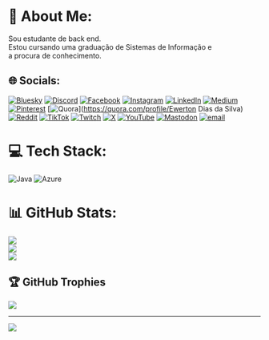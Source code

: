 # 💫 About Me:
Sou estudante de back end.<br>Estou cursando uma graduação de Sistemas de Informação e <br>a procura de conhecimento. 


## 🌐 Socials:
[![Bluesky](https://img.shields.io/badge/bluesky-0285FF?style=for-the-badge&logo=bluesky&logoColor=%23FFFFFF)](https://bsky.app/profile/eds220dc.bsky.social) [![Discord](https://img.shields.io/badge/Discord-%237289DA.svg?logo=discord&logoColor=white)](https://discord.gg/eds220dc) [![Facebook](https://img.shields.io/badge/Facebook-%231877F2.svg?logo=Facebook&logoColor=white)](https://facebook.com/eds.ewerton) [![Instagram](https://img.shields.io/badge/Instagram-%23E4405F.svg?logo=Instagram&logoColor=white)](https://instagram.com/eds.ewerton) [![LinkedIn](https://img.shields.io/badge/LinkedIn-%230077B5.svg?logo=linkedin&logoColor=white)](https://linkedin.com/in/ewerton-dias) [![Medium](https://img.shields.io/badge/Medium-12100E?logo=medium&logoColor=white)](https://medium.com/@eds220dc) [![Pinterest](https://img.shields.io/badge/Pinterest-%23E60023.svg?logo=Pinterest&logoColor=white)](https://pinterest.com/eds220dc) [![Quora](https://img.shields.io/badge/Quora-%23B92B27.svg?logo=Quora&logoColor=white)](https://quora.com/profile/Ewerton Dias da Silva) [![Reddit](https://img.shields.io/badge/Reddit-%23FF4500.svg?logo=Reddit&logoColor=white)](https://reddit.com/user/eds220dc) [![TikTok](https://img.shields.io/badge/TikTok-%23000000.svg?logo=TikTok&logoColor=white)](https://tiktok.com/@eds220.dc) [![Twitch](https://img.shields.io/badge/Twitch-%239146FF.svg?logo=Twitch&logoColor=white)](https://twitch.tv/eds220dc) [![X](https://img.shields.io/badge/X-black.svg?logo=X&logoColor=white)](https://x.com/Eds220dc) [![YouTube](https://img.shields.io/badge/YouTube-%23FF0000.svg?logo=YouTube&logoColor=white)](https://youtube.com/@arreping) [![Mastodon](https://img.shields.io/badge/-MASTODON-%232B90D9?logo=mastodon&logoColor=white)](https://mastodon.social/@eds220dc) [![email](https://img.shields.io/badge/Email-D14836?logo=gmail&logoColor=white)](mailto:eds220dc@hotmail.com) 

# 💻 Tech Stack:
![Java](https://img.shields.io/badge/java-%23ED8B00.svg?style=for-the-badge&logo=openjdk&logoColor=white) ![Azure](https://img.shields.io/badge/azure-%230072C6.svg?style=for-the-badge&logo=microsoftazure&logoColor=white)
# 📊 GitHub Stats:
![](https://github-readme-stats.vercel.app/api?username=eds220dc&theme=shadow_blue&hide_border=false&include_all_commits=false&count_private=false)<br/>
![](https://github-readme-streak-stats.herokuapp.com/?user=eds220dc&theme=shadow_blue&hide_border=false)<br/>
![](https://github-readme-stats.vercel.app/api/top-langs/?username=eds220dc&theme=shadow_blue&hide_border=false&include_all_commits=false&count_private=false&layout=compact)

## 🏆 GitHub Trophies
![](https://github-profile-trophy.vercel.app/?username=eds220dc&theme=shadow_blue&no-frame=false&no-bg=true&margin-w=4)

---
[![](https://visitcount.itsvg.in/api?id=eds220dc&icon=0&color=0)](https://visitcount.itsvg.in)

<!-- Proudly created with GPRM ( https://gprm.itsvg.in ) -->